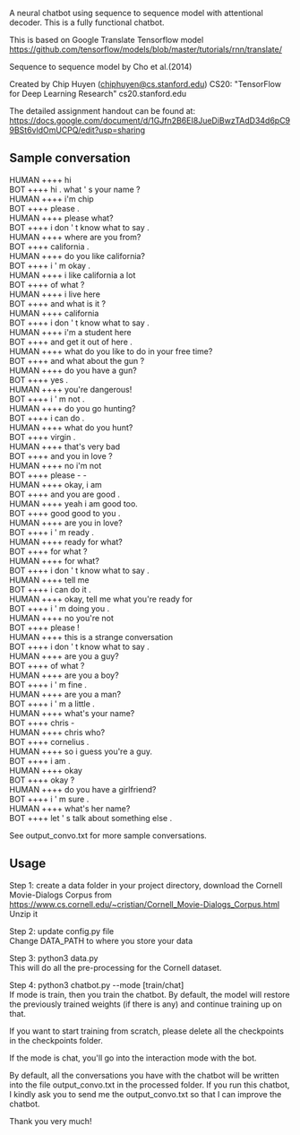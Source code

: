A neural chatbot using sequence to sequence model with
attentional decoder. This is a fully functional chatbot.

This is based on Google Translate Tensorflow model 
https://github.com/tensorflow/models/blob/master/tutorials/rnn/translate/

Sequence to sequence model by Cho et al.(2014)

Created by Chip Huyen (chiphuyen@cs.stanford.edu)
CS20: "TensorFlow for Deep Learning Research"
cs20.stanford.edu

The detailed assignment handout can be found at:
https://docs.google.com/document/d/1GJfn2B6EI8JueDiBwzTAdD34d6pC99BSt6vldOmUCPQ/edit?usp=sharing


<h2>Sample conversation</h2>
HUMAN ++++ hi <br>
BOT ++++ hi . what ' s your name ?<br>
HUMAN ++++ i'm chip<br>
BOT ++++ please .<br>
HUMAN ++++ please what?<br>
BOT ++++ i don ' t know what to say .<br>
HUMAN ++++ where are you from?<br>
BOT ++++ california .<br>
HUMAN ++++ do you like california?<br>
BOT ++++ i ' m okay .<br>
HUMAN ++++ i like california a lot<br>
BOT ++++ of what ?<br>
HUMAN ++++ i live here<br>
BOT ++++ and what is it ?<br>
HUMAN ++++ california<br>
BOT ++++ i don ' t know what to say .<br>
HUMAN ++++ i'm a student here<br>
BOT ++++ and get it out of here .<br>
HUMAN ++++ what do you like to do in your free time?<br>
BOT ++++ and what about the gun ?<br>
HUMAN ++++ do you have a gun?<br>
BOT ++++ yes .<br>
HUMAN ++++ you're dangerous!<br>
BOT ++++ i ' m not .<br>
HUMAN ++++ do you go hunting?<br>
BOT ++++ i can do .<br>
HUMAN ++++ what do you hunt?<br>
BOT ++++ virgin .<br>
HUMAN ++++ that's very bad<br>
BOT ++++ and you in love ?<br>
HUMAN ++++ no i'm not<br>
BOT ++++ please - -<br>
HUMAN ++++ okay, i am<br>
BOT ++++ and you are good .<br>
HUMAN ++++ yeah i am good too.<br>
BOT ++++ good good to you .<br>
HUMAN ++++ are you in love?<br>
BOT ++++ i ' m ready .<br>
HUMAN ++++ ready for what?<br>
BOT ++++ for what ?<br>
HUMAN ++++ for what?<br>
BOT ++++ i don ' t know what to say .<br>
HUMAN ++++ tell me<br>
BOT ++++ i can do it .<br>
HUMAN ++++ okay, tell me what you're ready for<br>
BOT ++++ i ' m doing you .<br>
HUMAN ++++ no you're not<br>
BOT ++++ please !<br>
HUMAN ++++ this is a strange conversation<br>
BOT ++++ i don ' t know what to say .<br>
HUMAN ++++ are you a guy?<br>
BOT ++++ of what ?<br>
HUMAN ++++ are you a boy?<br>
BOT ++++ i ' m fine .<br>
HUMAN ++++ are you a man?<br>
BOT ++++ i ' m a little .<br>
HUMAN ++++ what's your name?<br>
BOT ++++ chris -<br>
HUMAN ++++ chris who?<br>
BOT ++++ cornelius .<br>
HUMAN ++++ so i guess you're a guy.<br>
BOT ++++ i am .<br>
HUMAN ++++ okay<br>
BOT ++++ okay ?<br>
HUMAN ++++ do you have a girlfriend?<br>
BOT ++++ i ' m sure .<br>
HUMAN ++++ what's her name?<br>
BOT ++++ let ' s talk about something else .<br>

See output_convo.txt for more sample conversations.

<h2>Usage</h2>

Step 1: create a data folder in your project directory, download
the Cornell Movie-Dialogs Corpus from 
https://www.cs.cornell.edu/~cristian/Cornell_Movie-Dialogs_Corpus.html
Unzip it

Step 2: update config.py file<br>
Change DATA_PATH to where you store your data

Step 3: python3 data.py<br>
This will do all the pre-processing for the Cornell dataset.

Step 4:
python3 chatbot.py --mode [train/chat] <br>
If mode is train, then you train the chatbot. By default, the model will
restore the previously trained weights (if there is any) and continue
training up on that.

If you want to start training from scratch, please delete all the checkpoints
in the checkpoints folder.

If the mode is chat, you'll go into the interaction mode with the bot.

By default, all the conversations you have with the chatbot will be written
into the file output_convo.txt in the processed folder. If you run this chatbot,
I kindly ask you to send me the output_convo.txt so that I can improve
the chatbot.


Thank you very much!
